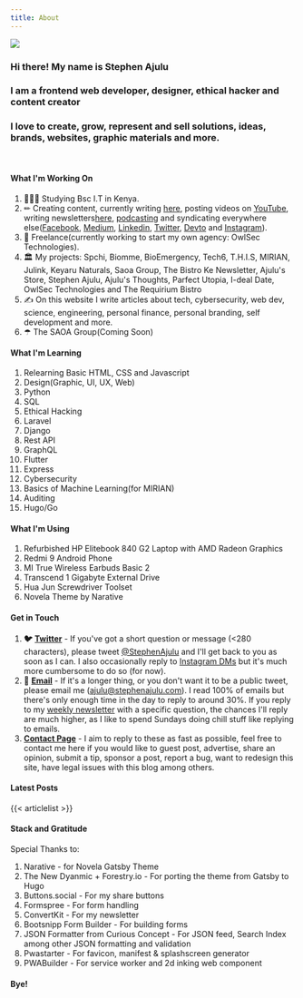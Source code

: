 ```yaml
---
title: About
---
```

![](/images/stephen-ajulu-1.jpg)

### Hi there! My name is Stephen Ajulu

### I am a frontend web developer, designer, ethical hacker and content creator

### I love to create, grow, represent and sell solutions, ideas, brands, websites, graphic materials and more.

<br>

#### What I'm Working On

1. 👨🏼‍⚕️ Studying Bsc I.T in Kenya.
2. ✏ Creating content, currently writing [here](https://ajulusthoughts.stephenajulu.com), posting videos on [YouTube](https://www.youtube.com/channel/UC043ZXL-t3yqtgcIxJmkHuA), writing newsletters[here](https://stephenajulu.substack.com), [podcasting](https://anchor.fm/stephenajulu) and syndicating everywhere else([Facebook](https://www.facebook.com/stephenajulu), [Medium](https://stephenajulu.medium.com/), [Linkedin](https://www.linkedin.com/in/stephenajulu/), [Twitter](https://twitter.com/stephenajulu), [Devto](https://dev.to/stephenajulu) and [Instagram](https://www.instagram.com/stephenajulu)).
3. 💼 Freelance(currently working to start my own agency: OwlSec Technologies).
4. 🏛 My projects: Spchi, Biomme, BioEmergency, Tech6, T.H.I.S, MIRIAN, Julink, Keyaru Naturals, Saoa Group, The Bistro Ke Newsletter, Ajulu's Store, Stephen Ajulu, Ajulu's Thoughts, Parfect Utopia, I-deal Date, OwlSec Technologies and The Requirium Bistro
5. ✍️ On this website I write articles about tech, cybersecurity, web dev, science, engineering, personal finance, personal branding, self development and more.
6. ☂ The SAOA Group(Coming Soon)

#### What I'm Learning

1. Relearning Basic HTML, CSS and Javascript
2. Design(Graphic, UI, UX, Web)
3. Python
4. SQL
5. Ethical Hacking
6. Laravel
7. Django
8. Rest API
9. GraphQL
10. Flutter
11. Express
12. Cybersecurity
13. Basics of Machine Learning(for MIRIAN)
14. Auditing
15. Hugo/Go

#### What I'm Using

1. Refurbished HP Elitebook 840 G2 Laptop with AMD Radeon Graphics
2. Redmi 9 Android Phone
3. MI True Wireless Earbuds Basic 2
4. Transcend 1 Gigabyte External Drive
5. Hua Jun Screwdriver Toolset
6. Novela Theme by Narative

#### Get in Touch

1. **🐦** [**Twitter**](https://twitter.com/stephenajulu) - If you've got a short question or message (<280 characters), please tweet [@StephenAjulu](https://twitter.com/stephenajulu) and I'll get back to you as soon as I can. I also occasionally reply to [Instagram DMs](https://instagram.com/stephenajulu) but it's much more cumbersome to do so (for now).
2. **📨** [**Email**](mailto:alunje73@gmail.com) - If it's a longer thing, or you don't want it to be a public tweet, please email me (ajulu@stephenajulu.com). I read 100% of emails but there's only enough time in the day to reply to around 30%. If you reply to my [weekly newsletter](https://newsletter.stephenajulu.com/) with a specific question, the chances I'll reply are much higher, as I like to spend Sundays doing chill stuff like replying to emails.
3. [**Contact Page**](/contact) - I aim to reply to these as fast as possible, feel free to contact me here if you would like to guest post, advertise, share an opinion, submit a tip, sponsor a post, report a bug, want to redesign this site, have legal issues with this blog among others.

#### Latest Posts

{{< articlelist >}}

#### Stack and Gratitude

Special Thanks to:

1. Narative - for Novela Gatsby Theme
2. The New Dyanmic + Forestry.io - For porting the theme from Gatsby to Hugo
3. Buttons.social - For my share buttons
4. Formspree - For form handling
5. ConvertKit - For my newsletter
6. Bootsnipp Form Builder - For building forms
7. JSON Formatter from Curious Concept - For JSON feed, Search Index among other JSON formatting and validation
8. Pwastarter - For favicon, manifest & splashscreen generator
9. PWABuilder - For service worker and 2d inking web component

#### Bye!
